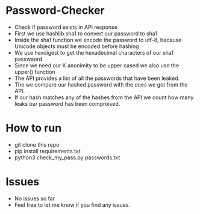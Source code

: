 # Password-Checker
- Check if password exists in API response
- First we use hashlib.sha1 to convert our password to sha1
- Inside the sha1 function we encode the password to utf-8, because Unicode objects must be encoded before hashing
- We use hexdigest to get the hexadecimal characters of our sha1 passwaord
- Since we need our K anonimity to be upper cased we also use the upper() function
- The API provides a list of all the passwords that have been leaked.
- The we compare our hashed password with the ones we got from the API.
- If our hash matches any of the hashes from the API we count how many leaks our password has been comproised.

# How to run
- git clone this repo
- pip install requirements.txt
- python3 check_my_pass.py passwords.txt

# Issues
- No issues so far
- Feel free to let me know if you find any issues.
